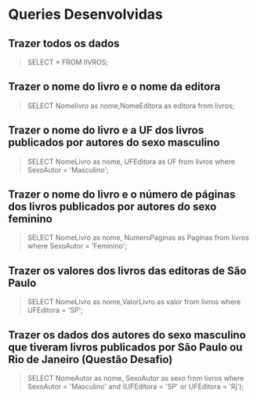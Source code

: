 # Queries Desenvolvidas

## Trazer todos os dados

> SELECT * FROM lIVROS;

## Trazer o nome do livro e o nome da editora

> SELECT Nomelivro as nome,NomeEditora as editora from livros;

## Trazer o nome do livro e a UF dos livros publicados por autores do sexo masculino

> SELECT NomeLivro as nome, UFEditora as UF from livros where SexoAutor = 'Masculino';

## Trazer o nome do livro e o número de páginas dos livros publicados por autores do sexo feminino

> SELECT NomeLivro as nome, NumeroPaginas as Paginas from livros where SexoAutor = 'Feminino';

## Trazer os valores dos livros das editoras de São Paulo

> SELECT NomeLivro as nome,ValorLivro as valor from livros where UFEditora = 'SP';

## Trazer os dados dos autores do sexo masculino que tiveram livros publicados por São Paulo ou Rio de Janeiro (Questão Desafio)

> SELECT NomeAutor as nome, SexoAutor as sexo from livros where SexoAutor = 'Masculino' and (UFEditora = 'SP' or  UFEditora = 'Rj');